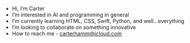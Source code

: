-  Hi, I’m Carter
-  I’m interested in AI and programming in general
-  I’m currently learning HTML, CSS, Swift, Python, and well...everything
-  I’m looking to collaborate on something innovative
-  How to reach me - carterhamm@icloud.com

<!---
carterhamm/carterhamm is a ✨ special ✨ repository because its `README.md` (this file) appears on your GitHub profile.
You can click the Preview link to take a look at your changes.
--->
